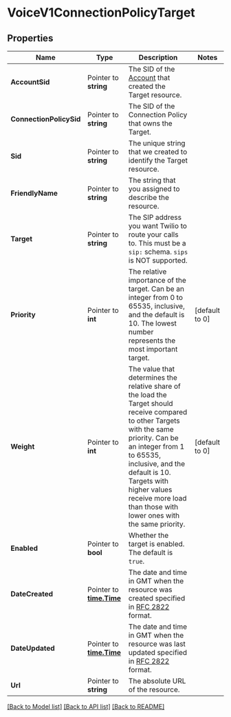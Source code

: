 # VoiceV1ConnectionPolicyTarget

## Properties

Name | Type | Description | Notes
------------ | ------------- | ------------- | -------------
**AccountSid** | Pointer to **string** | The SID of the [Account](https://www.twilio.com/docs/iam/api/account) that created the Target resource. |
**ConnectionPolicySid** | Pointer to **string** | The SID of the Connection Policy that owns the Target. |
**Sid** | Pointer to **string** | The unique string that we created to identify the Target resource. |
**FriendlyName** | Pointer to **string** | The string that you assigned to describe the resource. |
**Target** | Pointer to **string** | The SIP address you want Twilio to route your calls to. This must be a `sip:` schema. `sips` is NOT supported. |
**Priority** | Pointer to **int** | The relative importance of the target. Can be an integer from 0 to 65535, inclusive, and the default is 10. The lowest number represents the most important target. |[default to 0]
**Weight** | Pointer to **int** | The value that determines the relative share of the load the Target should receive compared to other Targets with the same priority. Can be an integer from 1 to 65535, inclusive, and the default is 10. Targets with higher values receive more load than those with lower ones with the same priority. |[default to 0]
**Enabled** | Pointer to **bool** | Whether the target is enabled. The default is `true`. |
**DateCreated** | Pointer to [**time.Time**](time.Time.md) | The date and time in GMT when the resource was created specified in [RFC 2822](https://www.ietf.org/rfc/rfc2822.txt) format. |
**DateUpdated** | Pointer to [**time.Time**](time.Time.md) | The date and time in GMT when the resource was last updated specified in [RFC 2822](https://www.ietf.org/rfc/rfc2822.txt) format. |
**Url** | Pointer to **string** | The absolute URL of the resource. |

[[Back to Model list]](../README.md#documentation-for-models) [[Back to API list]](../README.md#documentation-for-api-endpoints) [[Back to README]](../README.md)


